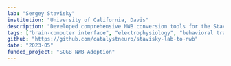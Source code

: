 ```yaml
---
lab: "Sergey Stavisky"
institution: "University of California, Davis"
description: "Developed comprehensive NWB conversion tools for the Stavisky lab's brain-to-text decoding datasets. The conversion pipeline handles complex neural decoding data including RNN decoder outputs, language model predictions, and processed electrophysiology signals. Created custom visualization widgets for analyzing decoding performance, trial-aligned data, and temporal evolution of phoneme and word predictions. The tools support Redis-based data streaming and include extensive configuration options through YAML files."
tags: ["brain-computer interface", "electrophysiology", "behavioral tracking"]
github: "https://github.com/catalystneuro/stavisky-lab-to-nwb"
date: "2023-05"
funded_project: "SCGB NWB Adoption"
---
```

